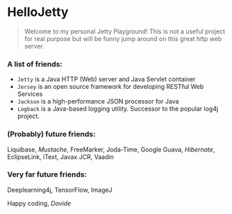 # HelloJetty

> Welcome to my personal Jetty Playground!
> This is not a useful project for real purpose but will be funny jump around on this great http web server.

### A list of friends:

* `Jetty` is a Java HTTP (Web) server and Java Servlet container 
* `Jersey` is an open source framework for developing RESTful Web Services
* `Jackson` is a high-performance JSON processor for Java
* `Logback` is a Java-based logging utility. Successor to the popular log4j project.

### (Probably) future friends:
Liquibase, *Mustache*, FreeMarker, Joda-Time, Google Guava, *Hibernate*, EclipseLink, iText, Javax JCR, Vaadin

### Very far future friends:
Deeplearning4j, TensorFlow, ImageJ

Happy coding,
*Davide*
